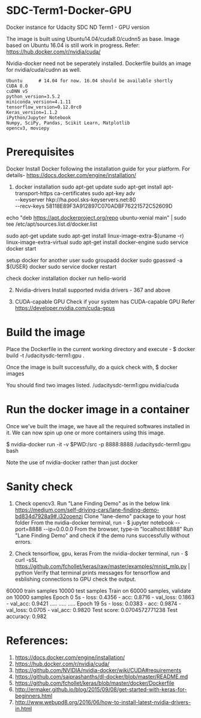 # SDC-Term1-Docker-GPU
Docker instance for Udacity SDC ND Term1 - GPU version

The image is built using Ubuntu14.04/cuda8.0/cudnn5 as base. Image based on Ubuntu 16.04 is still work in progress.
Refer: 	https://hub.docker.com/r/nvidia/cuda/


Nvidia-docker need not be seperately installed. Dockerfile builds an image for nvidia/cuda/cudnn as well.

    Ubuntu 		# 14.04 for now. 16.04 should be available shortly
    CUDA 8.0
    cuDNN v5
    python_version=3.5.2
    miniconda_version=4.1.11
    tensorflow_version=0.12.0rc0
    Keras_version=1.1.2
    iPython/Jupyter Notebook
    Numpy, SciPy, Pandas, Scikit Learn, Matplotlib
    opencv3, moviepy


# Prerequisites
Docker
  Install Docker following the installation guide for your platform.
  For details- https://docs.docker.com/engine/installation/

1. docker installation
 sudo apt-get update
 sudo apt-get install apt-transport-https ca-certificates
 sudo apt-key adv \
--keyserver hkp://ha.pool.sks-keyservers.net:80 \
--recv-keys 58118E89F3A912897C070ADBF76221572C52609D

echo "deb https://apt.dockerproject.org/repo ubuntu-xenial main" | sudo tee /etc/apt/sources.list.d/docker.list

sudo apt-get update
sudo apt-get install linux-image-extra-$(uname -r) linux-image-extra-virtual
sudo apt-get install docker-engine
sudo service docker start

setup docker for another user
 sudo groupadd docker
 sudo gpasswd -a ${USER} docker
 sudo service docker restart

check docker installation
 docker run hello-world

2. Nvidia-drivers
Install supported nvidia drivers - 367 and above


3. CUDA-capable GPU
Check if your system has CUDA-capable GPU
Refer https://developer.nvidia.com/cuda-gpus


# Build the image
Place the Dockerfile in the current working directory and execute -
$ docker build -t <dockerhub userid>/udacitysdc-term1:gpu .

Once the image is built successfully, do a quick check with,
$ docker images

You should find two images listed. 
<dockerhub userid>/udacitysdc-term1:gpu
nvidia/cuda


# Run the docker image in a container
Once we've built the image, we have all the required softwares installed in it. We can now spin up one or more containers using this image.

$ nvidia-docker run -it -v $PWD:/src -p 8888:8888 <dockerhub userid>/udacitysdc-term1:gpu bash

Note the use of nvidia-docker rather than just docker



# Sanity check

1.   Check opencv3. Run "Lane Finding Demo" as in the below link
	https://medium.com/self-driving-cars/lane-finding-demo-bd834d7928a9#.i32ooenzi
Clone "lane-demo" package to your host folder
From the nvidia-docker terminal, run - 
	$ jupyter notebook --port=8888 --ip=0.0.0.0
From the browser, type-in "localhost:8888"
Run "Lane Finding Demo" and check if the demo runs successfully without errors.

2.   Check tensorflow, gpu, keras
      From the nvidia-docker terminal, run -
	$ curl -sSL https://github.com/fchollet/keras/raw/master/examples/mnist_mlp.py | python
Verify that terminal prints messages for tensorflow and esblishing connections to GPU
check the output.

60000 train samples
10000 test samples
Train on 60000 samples, validate on 10000 samples
Epoch 0
5s - loss: 0.4356 - acc: 0.8716 - val_loss: 0.1863 - val_acc: 0.9421
.....
.....
.....
Epoch 19
5s - loss: 0.0383 - acc: 0.9874 - val_loss: 0.0705 - val_acc: 0.9820
Test score: 0.0704572771238
Test accuracy: 0.982


# References:
1. https://docs.docker.com/engine/installation/
2. https://hub.docker.com/r/nvidia/cuda/
3. https://github.com/NVIDIA/nvidia-docker/wiki/CUDA#requirements
4. https://github.com/saiprashanths/dl-docker/blob/master/README.md
5. https://github.com/fchollet/keras/blob/master/docker/Dockerfile
6. http://ermaker.github.io/blog/2015/09/08/get-started-with-keras-for-beginners.html
7. http://www.webupd8.org/2016/06/how-to-install-latest-nvidia-drivers-in.html
